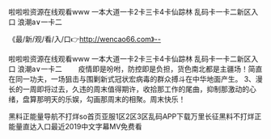 啦啦啦资源在线观看www
一本大道一卡2卡三卡4卡仙踪林
乱码卡一卡二新区入口
浪潮a∨一卡二


《最/新/观/看/入/口👉http://wencao66.com》--

啦啦啦资源在线观看www
一本大道一卡2卡三卡4卡仙踪林
乱码卡一卡二新区入口
浪潮a∨一卡二
　　疫情即是吩咐，防控即是负担，货色南北都是主疆场！简直在同一功夫，一场狙击与围剿新式冠状宏病毒的群众搏斗在中华地面产生。
	3、漫长的一周即将过去，久违的周末值得期许，收拾那工作的尾曲，抑制那激动的心绪，盘算那明天的乐娱，勾画那周末的相聚。周末快乐！





黑料正能量导航不打烊so首页亚服1区2区3区乱码APP下载万里长征黑料不打烊正能量直达入口最近2019中文字幕MV免费看
